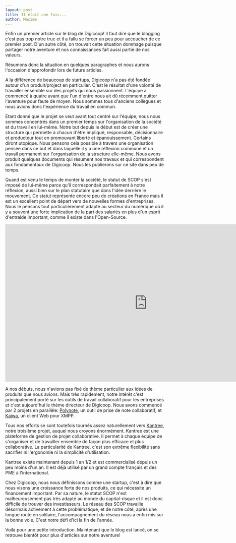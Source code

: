 ```yaml
---
layout: post
title: Il était une fois...
author: Maxime
---
```

Enfin un premier article sur le blog de Digicoop! Il faut dire que le blogging c'est pas trop notre truc et il a fallu se forcer un peu pour accoucher de ce premier post. D'un autre côté, on trouvait cette situation dommage puisque partager notre aventure et nos connaissances fait aussi partie de nos valeurs.

Résumons donc la situation en quelques paragraphes et nous aurons l'occasion d'approfondir lors de futurs articles.

A la différence de beaucoup de startups, Digicoop n'a pas été fondée autour d'un produit/project en particulier. C'est le résultat d'une volonté de travailler ensemble sur des projets qui nous passionnent. L'équipe a commencé à quatre avant que l'un d'entre nous ait dû récemment quitter l'aventure pour faute de moyen. Nous sommes tous d'anciens collègues et nous avions donc l'expérience du travail en commun.

Etant donné que le projet se veut avant tout centré sur l'équipe, nous nous sommes concentrés dans un premier temps sur l'organisation de la société et du travail en lui-même. Notre but depuis le début est de créer une structure qui permette à chacun d'être impliqué, responsable, décisionnaire et producteur tout en promouvant liberté et épanouissement. Certains diront utopique. Nous pensons cela possible à travers une organisation pensée dans ce but et dans laquelle il y a une réflexion commune et un travail permanent sur l'organisation de la structure elle-même. Nous avons produit quelques documents qui résument nos travaux et qui correspondent aux fondamentaux de Digicoop. Nous les publierons sur ce site dans peu de temps.

Quand est venu le temps de monter la société, le statut de SCOP s'est imposé de lui-même parce qu'il correspondait parfaitement à notre réflexion, aussi bien sur le plan statutaire que dans l'idée derrière le mouvement. Ce statut représente encore peu de créations en France mais il est un excellent point de départ vers de nouvelles formes d'entreprises. Nous le pensons tout particulièrement adapté au secteur du numérique où il y a souvent une forte implication de la part des salariés en plus d'un esprit d'entraide important, comme il existe dans l'Open-Source.

<iframe width="900" height="500" src="https://www.youtube.com/embed/4QhR_wM0MXk" frameborder="0" allowfullscreen></iframe>

A nos débuts, nous n'avions pas fixé de thème particulier aux idées de produits que nous avions. Mais très rapidement, notre intérêt c'est principalement porté sur les outils de travail collaboratif pour les entreprises et c'est aujourd'hui le thème directeur de Digicoop. Nous avons commencé par 2 projets en parallèle: <a href="https://polynote.io">Polynote</a>, un outil de prise de note collaboratif, et <a href="http://getkaiwa.com">Kaiwa</a>, un client Web pour XMPP.

Tous nos efforts se sont toutefois tournés assez naturellement vers <a href="https://kantree.io">Kantree</a>, notre troisième projet, auquel nous croyons énormément. Kantree est une plateforme de gestion de projet collaborative. Il permet à chaque équipe de s'organiser et de travailler ensemble de façon plus efficace et plus collaborative. La particularité de Kantree, c'est son extrême flexibilité sans sacrifier ni l'ergonomie ni la simplicité d'utilisation.

Kantree existe maintenant depuis 1 an 1/2 et est commercialisé depuis un peu moins d'un an. Il est déjà utilisé par un grand compte français et des PME à l'international.

Chez Digicoop, nous nous définissons comme une startup, c'est à dire que nous visons une croissance forte de nos produits, ce qui nécessite un financement important. Par sa nature, le statut SCOP n'est malheureusement pas très adapté au monde du capital-risque et il est donc difficile de trouver des investisseurs. Le réseau des SCOP travaille désormais activement à cette problématique, et de notre côté, après une longue route en solitaire, l'accompagnement du réseau nous a enfin mis sur la bonne voie. C'est notre défi d'ici la fin de l'année.

Voilà pour une petite introduction. Maintenant que le blog est lancé, on se retrouve bientôt pour plus d'articles sur notre aventure!